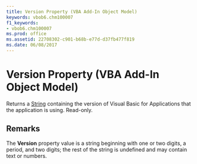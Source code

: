 ```yaml
---
title: Version Property (VBA Add-In Object Model)
keywords: vbob6.chm100007
f1_keywords:
- vbob6.chm100007
ms.prod: office
ms.assetid: 22708302-c901-b68b-e77d-d37fb477f819
ms.date: 06/08/2017
---
```



# Version Property (VBA Add-In Object Model)



Returns a [String](../../Glossary/vbe-glossary.md) containing the version of Visual Basic for Applications that the application is using. Read-only.

## Remarks

The  **Version** property value is a string beginning with one or two digits, a period, and two digits; the rest of the string is undefined and may contain text or numbers.

